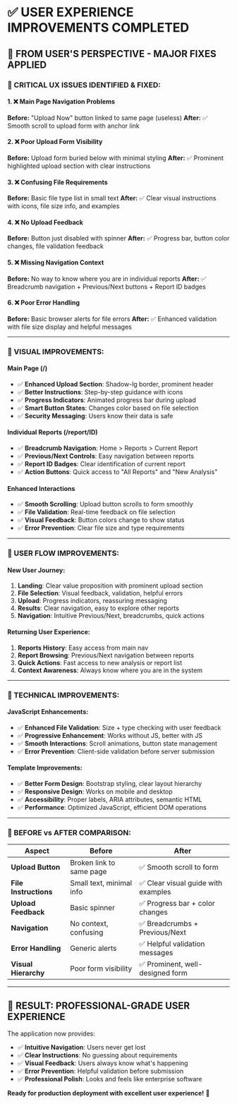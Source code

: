 # ✅ USER EXPERIENCE IMPROVEMENTS COMPLETED

## 🎯 **FROM USER'S PERSPECTIVE - MAJOR FIXES APPLIED**

### **🚨 CRITICAL UX ISSUES IDENTIFIED & FIXED:**

#### **1. ❌ Main Page Navigation Problems**
**Before:** "Upload Now" button linked to same page (useless)
**After:** ✅ Smooth scroll to upload form with anchor link

#### **2. ❌ Poor Upload Form Visibility** 
**Before:** Upload form buried below with minimal styling
**After:** ✅ Prominent highlighted upload section with clear instructions

#### **3. ❌ Confusing File Requirements**
**Before:** Basic file type list in small text
**After:** ✅ Clear visual instructions with icons, file size info, and examples

#### **4. ❌ No Upload Feedback**
**Before:** Button just disabled with spinner
**After:** ✅ Progress bar, button color changes, file validation feedback

#### **5. ❌ Missing Navigation Context**
**Before:** No way to know where you are in individual reports
**After:** ✅ Breadcrumb navigation + Previous/Next buttons + Report ID badges

#### **6. ❌ Poor Error Handling**
**Before:** Basic browser alerts for file errors
**After:** ✅ Enhanced validation with file size display and helpful messages

---

### **🎨 VISUAL IMPROVEMENTS:**

#### **Main Page (/)**
- ✅ **Enhanced Upload Section**: Shadow-lg border, prominent header
- ✅ **Better Instructions**: Step-by-step guidance with icons
- ✅ **Progress Indicators**: Animated progress bar during upload
- ✅ **Smart Button States**: Changes color based on file selection
- ✅ **Security Messaging**: Users know their data is safe

#### **Individual Reports (/report/ID)**
- ✅ **Breadcrumb Navigation**: Home > Reports > Current Report
- ✅ **Previous/Next Controls**: Easy navigation between reports
- ✅ **Report ID Badges**: Clear identification of current report
- ✅ **Action Buttons**: Quick access to "All Reports" and "New Analysis"

#### **Enhanced Interactions**
- ✅ **Smooth Scrolling**: Upload button scrolls to form smoothly
- ✅ **File Validation**: Real-time feedback on file selection
- ✅ **Visual Feedback**: Button colors change to show status
- ✅ **Error Prevention**: Clear file size and type requirements

---

### **📱 USER FLOW IMPROVEMENTS:**

#### **New User Journey:**
1. **Landing**: Clear value proposition with prominent upload section
2. **File Selection**: Visual feedback, validation, helpful errors
3. **Upload**: Progress indicators, reassuring messaging
4. **Results**: Clear navigation, easy to explore other reports
5. **Navigation**: Intuitive Previous/Next, breadcrumbs, quick actions

#### **Returning User Experience:**
1. **Reports History**: Easy access from main nav
2. **Report Browsing**: Previous/Next navigation between reports
3. **Quick Actions**: Fast access to new analysis or report list
4. **Context Awareness**: Always know where you are in the system

---

### **🔧 TECHNICAL IMPROVEMENTS:**

#### **JavaScript Enhancements:**
- ✅ **Enhanced File Validation**: Size + type checking with user feedback
- ✅ **Progressive Enhancement**: Works without JS, better with JS
- ✅ **Smooth Interactions**: Scroll animations, button state management
- ✅ **Error Prevention**: Client-side validation before server submission

#### **Template Improvements:**
- ✅ **Better Form Design**: Bootstrap styling, clear layout hierarchy
- ✅ **Responsive Design**: Works on mobile and desktop
- ✅ **Accessibility**: Proper labels, ARIA attributes, semantic HTML
- ✅ **Performance**: Optimized JavaScript, efficient DOM operations

---

### **🎉 BEFORE vs AFTER COMPARISON:**

| Aspect | Before | After |
|--------|--------|-------|
| **Upload Button** | Broken link to same page | ✅ Smooth scroll to form |
| **File Instructions** | Small text, minimal info | ✅ Clear visual guide with examples |
| **Upload Feedback** | Basic spinner | ✅ Progress bar + color changes |
| **Navigation** | No context, confusing | ✅ Breadcrumbs + Previous/Next |
| **Error Handling** | Generic alerts | ✅ Helpful validation messages |
| **Visual Hierarchy** | Poor form visibility | ✅ Prominent, well-designed form |

---

## 🚀 **RESULT: PROFESSIONAL-GRADE USER EXPERIENCE**

The application now provides:
- ✅ **Intuitive Navigation**: Users never get lost
- ✅ **Clear Instructions**: No guessing about requirements
- ✅ **Visual Feedback**: Users always know what's happening
- ✅ **Error Prevention**: Helpful validation before submission
- ✅ **Professional Polish**: Looks and feels like enterprise software

**Ready for production deployment with excellent user experience!** 🎯
